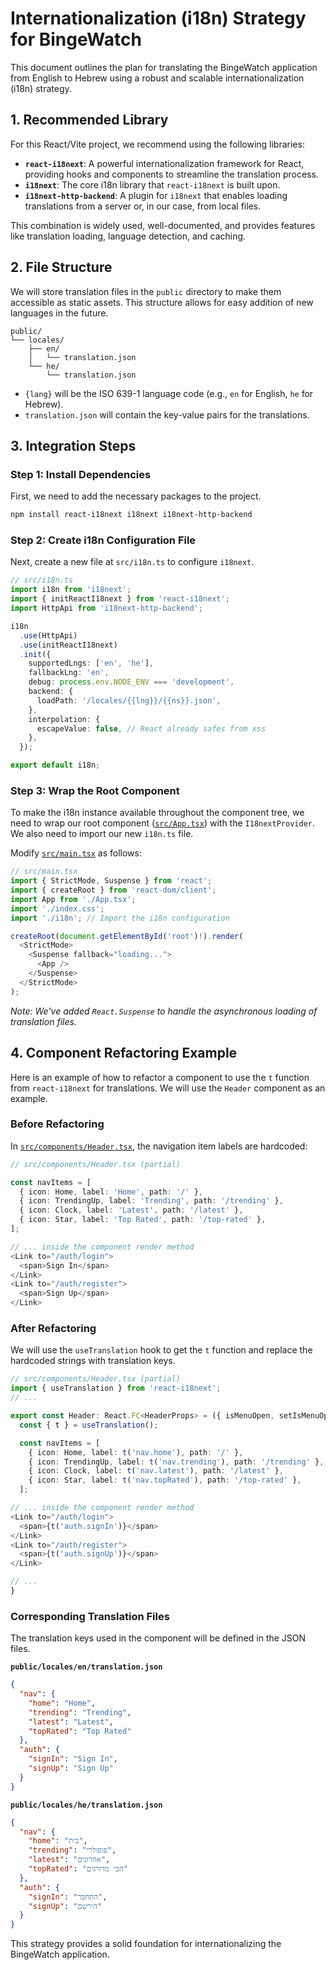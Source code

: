 # Internationalization (i18n) Strategy for BingeWatch

This document outlines the plan for translating the BingeWatch application from English to Hebrew using a robust and scalable internationalization (i18n) strategy.

## 1. Recommended Library

For this React/Vite project, we recommend using the following libraries:

*   **`react-i18next`**: A powerful internationalization framework for React, providing hooks and components to streamline the translation process.
*   **`i18next`**: The core i18n library that `react-i18next` is built upon.
*   **`i18next-http-backend`**: A plugin for `i18next` that enables loading translations from a server or, in our case, from local files.

This combination is widely used, well-documented, and provides features like translation loading, language detection, and caching.

## 2. File Structure

We will store translation files in the `public` directory to make them accessible as static assets. This structure allows for easy addition of new languages in the future.

```
public/
└── locales/
    ├── en/
    │   └── translation.json
    └── he/
        └── translation.json
```

*   `{lang}` will be the ISO 639-1 language code (e.g., `en` for English, `he` for Hebrew).
*   `translation.json` will contain the key-value pairs for the translations.

## 3. Integration Steps

### Step 1: Install Dependencies

First, we need to add the necessary packages to the project.

```bash
npm install react-i18next i18next i18next-http-backend
```

### Step 2: Create i18n Configuration File

Next, create a new file at `src/i18n.ts` to configure `i18next`.

```typescript
// src/i18n.ts
import i18n from 'i18next';
import { initReactI18next } from 'react-i18next';
import HttpApi from 'i18next-http-backend';

i18n
  .use(HttpApi)
  .use(initReactI18next)
  .init({
    supportedLngs: ['en', 'he'],
    fallbackLng: 'en',
    debug: process.env.NODE_ENV === 'development',
    backend: {
      loadPath: '/locales/{{lng}}/{{ns}}.json',
    },
    interpolation: {
      escapeValue: false, // React already safes from xss
    },
  });

export default i18n;
```

### Step 3: Wrap the Root Component

To make the i18n instance available throughout the component tree, we need to wrap our root component ([`src/App.tsx`](src/App.tsx)) with the `I18nextProvider`. We also need to import our new `i18n.ts` file.

Modify [`src/main.tsx`](src/main.tsx) as follows:

```typescript
// src/main.tsx
import { StrictMode, Suspense } from 'react';
import { createRoot } from 'react-dom/client';
import App from './App.tsx';
import './index.css';
import './i18n'; // Import the i18n configuration

createRoot(document.getElementById('root')!).render(
  <StrictMode>
    <Suspense fallback="loading...">
      <App />
    </Suspense>
  </StrictMode>
);
```
*Note: We've added `React.Suspense` to handle the asynchronous loading of translation files.*

## 4. Component Refactoring Example

Here is an example of how to refactor a component to use the `t` function from `react-i18next` for translations. We will use the `Header` component as an example.

### Before Refactoring

In [`src/components/Header.tsx`](src/components/Header.tsx), the navigation item labels are hardcoded:

```typescript
// src/components/Header.tsx (partial)

const navItems = [
  { icon: Home, label: 'Home', path: '/' },
  { icon: TrendingUp, label: 'Trending', path: '/trending' },
  { icon: Clock, label: 'Latest', path: '/latest' },
  { icon: Star, label: 'Top Rated', path: '/top-rated' },
];

// ... inside the component render method
<Link to="/auth/login">
  <span>Sign In</span>
</Link>
<Link to="/auth/register">
  <span>Sign Up</span>
</Link>
```

### After Refactoring

We will use the `useTranslation` hook to get the `t` function and replace the hardcoded strings with translation keys.

```typescript
// src/components/Header.tsx (partial)
import { useTranslation } from 'react-i18next';
// ...

export const Header: React.FC<HeaderProps> = ({ isMenuOpen, setIsMenuOpen }) => {
  const { t } = useTranslation();

  const navItems = [
    { icon: Home, label: t('nav.home'), path: '/' },
    { icon: TrendingUp, label: t('nav.trending'), path: '/trending' },
    { icon: Clock, label: t('nav.latest'), path: '/latest' },
    { icon: Star, label: t('nav.topRated'), path: '/top-rated' },
  ];

// ... inside the component render method
<Link to="/auth/login">
  <span>{t('auth.signIn')}</span>
</Link>
<Link to="/auth/register">
  <span>{t('auth.signUp')}</span>
</Link>

// ...
}
```

### Corresponding Translation Files

The translation keys used in the component will be defined in the JSON files.

**`public/locales/en/translation.json`**
```json
{
  "nav": {
    "home": "Home",
    "trending": "Trending",
    "latest": "Latest",
    "topRated": "Top Rated"
  },
  "auth": {
    "signIn": "Sign In",
    "signUp": "Sign Up"
  }
}
```

**`public/locales/he/translation.json`**
```json
{
  "nav": {
    "home": "בית",
    "trending": "פופולרי",
    "latest": "אחרונים",
    "topRated": "הכי מדורגים"
  },
  "auth": {
    "signIn": "התחבר",
    "signUp": "הירשם"
  }
}
```

This strategy provides a solid foundation for internationalizing the BingeWatch application.